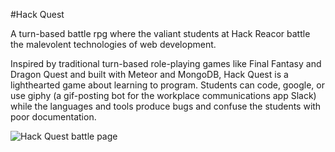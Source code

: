 #Hack Quest

A turn-based battle rpg where the valiant students at Hack Reacor battle the malevolent technologies of web development.

Inspired by traditional turn-based role-playing games like Final Fantasy and Dragon Quest and built with Meteor and MongoDB, Hack Quest is a lighthearted game about learning to program. Students can code, google, or use giphy (a gif-posting bot for the workplace communications app Slack) while the languages and tools produce bugs and confuse the students with poor documentation.

![Hack Quest battle page](http://i132.photobucket.com/albums/q17/dierat/software%20dev%20portfolio%20images/Screen%20Shot%202015-09-18%20at%208.29.47%20PM.png)
